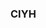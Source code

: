 ### CIYH
<!--
**CIYH/CIYH** is a ✨ _special_ ✨ repository because its `README.md` (this file) appears on your GitHub profile.

Here are some ideas to get you started:

- 🔭 I’m currently working on Visual Studio Code
- 🌱 I’m currently learning UEF ( University of Economic and Finance)
- 👯 I’m looking to collaborate on Discord
- 🤔 I’m looking for help with ...
- 💬 Ask me about ...
- 📫 How to reach me: ... qnhat0312@gmail.com
- 😄 Pronouns: ...
- ⚡ Fun fact: ...
-->
